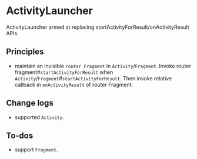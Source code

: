 # ActivityLauncher
ActivityLauncher armed at replacing startActivityForResult/onActivityResult APIs.

## Principles
* maintain an invisible `router Fragment` in `Activity`/`Fragment`. Invoke router fragment#`startActivityForResult` when `Activity`/`Fragment`#`startActivityForResult`. Then invoke relative callback in `onActivityResult` of router Fragment.

## Change logs
*  supported `Activity`.

## To-dos
*  support `Fragment`.
